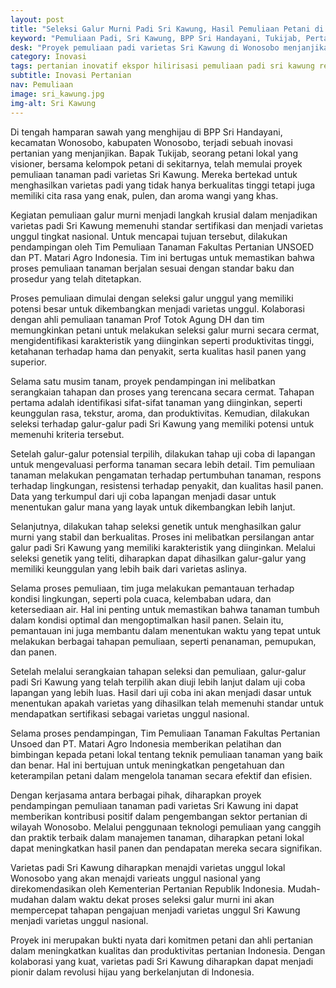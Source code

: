 ```yaml
---
layout: post
title: "Seleksi Galur Murni Padi Sri Kawung, Hasil Pemuliaan Petani di Wonosobo"
keyword: "Pemuliaan Padi, Sri Kawung, BPP Sri Handayani, Tukijab, Pertanian Berkelanjutan, Inovasi Pertanian, Kualitas Beras, Pertanian Modern, PT Matari Agro Indonesia"
desk: "Proyek pemuliaan padi varietas Sri Kawung di Wonosobo menjanjikan revolusi hijau dengan varietas padi berkualitas tinggi, mendukung pertanian berkelanjutan dan peningkatan ekonomi petani"
category: Inovasi
tags: pertanian inovatif ekspor hilirisasi pemuliaan padi sri kawung regenerasi konsultan ketahanan pangan
subtitle: Inovasi Pertanian
nav: Pemuliaan
image: sri_kawung.jpg
img-alt: Sri Kawung
---
```


Di tengah hamparan sawah yang menghijau di BPP Sri Handayani, kecamatan Wonosobo, kabupaten Wonosobo, terjadi sebuah inovasi pertanian yang menjanjikan. Bapak Tukijab, seorang petani lokal yang visioner, bersama kelompok petani di sekitarnya, telah memulai proyek pemuliaan tanaman padi varietas Sri Kawung. Mereka bertekad untuk menghasilkan varietas padi yang tidak hanya berkualitas tinggi tetapi juga memiliki cita rasa yang enak, pulen, dan aroma wangi yang khas.

Kegiatan pemuliaan galur murni menjadi langkah krusial dalam menjadikan varietas padi Sri Kawung memenuhi standar sertifikasi dan menjadi varietas unggul tingkat nasional. Untuk mencapai tujuan tersebut, dilakukan pendampingan oleh Tim Pemuliaan Tanaman Fakultas Pertanian UNSOED dan PT. Matari Agro Indonesia. Tim ini bertugas untuk memastikan bahwa proses pemuliaan tanaman berjalan sesuai dengan standar baku dan prosedur yang telah ditetapkan.

Proses pemuliaan dimulai dengan seleksi galur unggul yang memiliki potensi besar untuk dikembangkan menjadi varietas unggul. Kolaborasi dengan ahli pemuliaan tanaman Prof Totok Agung DH dan tim memungkinkan petani untuk melakukan seleksi galur murni secara cermat, mengidentifikasi karakteristik yang diinginkan seperti produktivitas tinggi, ketahanan terhadap hama dan penyakit, serta kualitas hasil panen yang superior.

Selama satu musim tanam, proyek pendampingan ini melibatkan serangkaian tahapan dan proses yang terencana secara cermat. Tahapan pertama adalah identifikasi sifat-sifat tanaman yang diinginkan, seperti keunggulan rasa, tekstur, aroma, dan produktivitas. Kemudian, dilakukan seleksi terhadap galur-galur padi Sri Kawung yang memiliki potensi untuk memenuhi kriteria tersebut.

Setelah galur-galur potensial terpilih, dilakukan tahap uji coba di lapangan untuk mengevaluasi performa tanaman secara lebih detail. Tim pemuliaan tanaman melakukan pengamatan terhadap pertumbuhan tanaman, respons terhadap lingkungan, resistensi terhadap penyakit, dan kualitas hasil panen. Data yang terkumpul dari uji coba lapangan menjadi dasar untuk menentukan galur mana yang layak untuk dikembangkan lebih lanjut.

Selanjutnya, dilakukan tahap seleksi genetik untuk menghasilkan galur murni yang stabil dan berkualitas. Proses ini melibatkan persilangan antar galur padi Sri Kawung yang memiliki karakteristik yang diinginkan. Melalui seleksi genetik yang teliti, diharapkan dapat dihasilkan galur-galur yang memiliki keunggulan yang lebih baik dari varietas aslinya.

Selama proses pemuliaan, tim juga melakukan pemantauan terhadap kondisi lingkungan, seperti pola cuaca, kelembaban udara, dan ketersediaan air. Hal ini penting untuk memastikan bahwa tanaman tumbuh dalam kondisi optimal dan mengoptimalkan hasil panen. Selain itu, pemantauan ini juga membantu dalam menentukan waktu yang tepat untuk melakukan berbagai tahapan pemuliaan, seperti penanaman, pemupukan, dan panen.

Setelah melalui serangkaian tahapan seleksi dan pemuliaan, galur-galur padi Sri Kawung yang telah terpilih akan diuji lebih lanjut dalam uji coba lapangan yang lebih luas. Hasil dari uji coba ini akan menjadi dasar untuk menentukan apakah varietas yang dihasilkan telah memenuhi standar untuk mendapatkan sertifikasi sebagai varietas unggul nasional.

Selama proses pendampingan, Tim Pemuliaan Tanaman Fakultas Pertanian Unsoed dan PT. Matari Agro Indonesia memberikan pelatihan dan bimbingan kepada petani lokal tentang teknik pemuliaan tanaman yang baik dan benar. Hal ini bertujuan untuk meningkatkan pengetahuan dan keterampilan petani dalam mengelola tanaman secara efektif dan efisien.

Dengan kerjasama antara berbagai pihak, diharapkan proyek pendampingan pemuliaan tanaman padi varietas Sri Kawung ini dapat memberikan kontribusi positif dalam pengembangan sektor pertanian di wilayah Wonosobo. Melalui penggunaan teknologi pemuliaan yang canggih dan praktik terbaik dalam manajemen tanaman, diharapkan petani lokal dapat meningkatkan hasil panen dan pendapatan mereka secara signifikan.

Varietas padi Sri Kawung diharapkan menajdi varietas unggul lokal Wonosobo yang akan menajdi varieats unggul nasional yang direkomendasikan oleh Kementerian Pertanian Republik Indonesia. Mudah-mudahan dalam waktu dekat proses seleksi galur murni ini akan mempercepat tahapan pengajuan menjadi varietas unggul Sri Kawung menjadi varietas unggul nasional.

Proyek ini merupakan bukti nyata dari komitmen petani dan ahli pertanian dalam meningkatkan kualitas dan produktivitas pertanian Indonesia. Dengan kolaborasi yang kuat, varietas padi Sri Kawung diharapkan dapat menjadi pionir dalam revolusi hijau yang berkelanjutan di Indonesia.